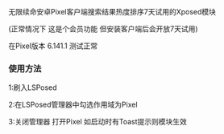 无限续命安卓Pixel客户端搜索结果热度排序7天试用的Xposed模块

(正常情况下 这是个会员功能 但安装客户端后会开放7天试用)

在Pixel版本 6.141.1 测试正常

### 使用方法
1:刷入LSPosed

2:在LSPosed管理器中勾选作用域为Pixel

3:关闭管理器 打开Pixel 如启动时有Toast提示则模块生效
